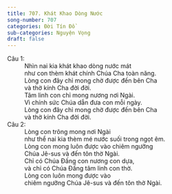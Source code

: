 ```yaml
---
title: 707. Khát Khao Dòng Nước
song-number: 707
categories: Đời Tín Đồ
sub-categories: Nguyện Vọng
draft: false
---
```

<dl><dt>Câu 1:</dt><dd data-verse="1">Nhìn nai kia khát khao dòng nước mát <br/>như con thèm khát chính Chúa Cha toàn năng. <br/>Lòng con đây chỉ mong chờ được đến bên Cha <br/>và thờ kính Cha đời đời. <br/>Tâm linh con chỉ mong nương nơi Ngài. <br/>Vì chính sức Chúa dẫn đưa con mỗi ngày. <br/>Lòng con đây chỉ mong chờ được đến bên Cha <br/>và thờ kính Cha đời đời. </dd><dt>Câu 2:</dt><dd data-verse="2">Lòng con trông mong nơi Ngài <br/>như thể nai kia thèm mé nước suối trong ngọt êm. <br/>Lòng con mong luôn được vào chiêm ngưỡng <br/>Chúa Jê-sus và đến tôn thờ Ngài. <br/>Chỉ có Chúa Đấng con nương con dựa, <br/>và chỉ có Chúa Đấng tâm linh con thờ. <br/>Lòng con luôn mong được vào <br/>chiêm ngưỡng Chúa Jê-sus và đến tôn thờ Ngài. </dd></dl>
